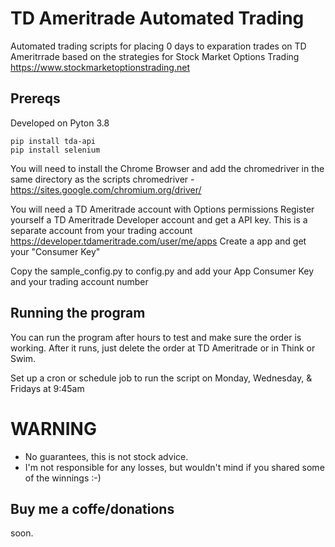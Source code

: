 # TD Ameritrade Automated Trading
Automated trading scripts for placing 0 days to exparation trades on TD Ameritrrade based on the strategies for Stock Market Options Trading
https://www.stockmarketoptionstrading.net


## Prereqs
Developed on Pyton 3.8
```
pip install tda-api
pip install selenium
```
You will need to install the Chrome Browser and add the chromedriver in the same directory as the scripts
chromedriver - https://sites.google.com/chromium.org/driver/

You will need a TD Ameritrade account with Options permissions 
Register yourself a TD Ameritrade Developer account and get a API key. This is a separate account from your trading account
https://developer.tdameritrade.com/user/me/apps
Create a app and get your "Consumer Key"

Copy the sample_config.py to config.py and add your App Consumer Key and your trading account number

## Running the program
You can run the program after hours to test and make sure the order is working. After it runs, just delete the order at TD Ameritrade or in Think or Swim.

Set up a cron or schedule job to run the script on Monday, Wednesday, & Fridays at 9:45am

# WARNING
- No guarantees, this is not stock advice.
- I'm not responsible for any losses, but wouldn't mind if you shared some of the winnings :-)


## Buy me a coffe/donations
soon.